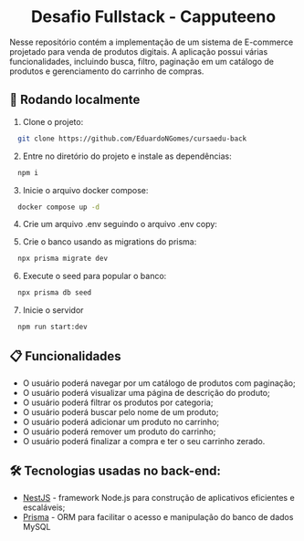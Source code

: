 <h1 align="center"> Desafio Fullstack - Capputeeno </h1>

Nesse repositório contém a implementação de um sistema de E-commerce projetado para venda de produtos digitais. A aplicação possui várias funcionalidades, incluindo busca, filtro, paginação em um catálogo de produtos e gerenciamento do carrinho de compras.

## 🔧 Rodando localmente

1. Clone o projeto:

```bash
  git clone https://github.com/EduardoNGomes/cursaedu-back
```

2. Entre no diretório do projeto e instale as dependências:

```bash
  npm i
```

3. Inicie o arquivo docker compose:

```bash
  docker compose up -d
```

4. Crie um arquivo .env seguindo o arquivo .env copy:

5. Crie o banco usando as migrations do prisma:

```bash
  npx prisma migrate dev
```

6. Execute o seed para popular o banco:

```bash
  npx prisma db seed
```

7. Inicie o servidor

```bash
  npm run start:dev
```

## 📋 Funcionalidades

- O usuário poderá navegar por um catálogo de produtos com paginação;
- O usuário poderá visualizar uma página de descrição do produto;
- O usuário poderá filtrar os produtos por categoria;
- O usuário poderá buscar pelo nome de um produto;
- O usuário poderá adicionar um produto no carrinho;
- O usuário poderá remover um produto do carrinho;
- O usuário poderá finalizar a compra e ter o seu carrinho zerado.

## 🛠️ Tecnologias usadas no back-end:

- [NestJS](https://nestjs.com/) - framework Node.js para construção de aplicativos eficientes e escaláveis;
- [Prisma](https://www.prisma.io/) - ORM para facilitar o acesso e manipulação do banco de dados MySQL

##
